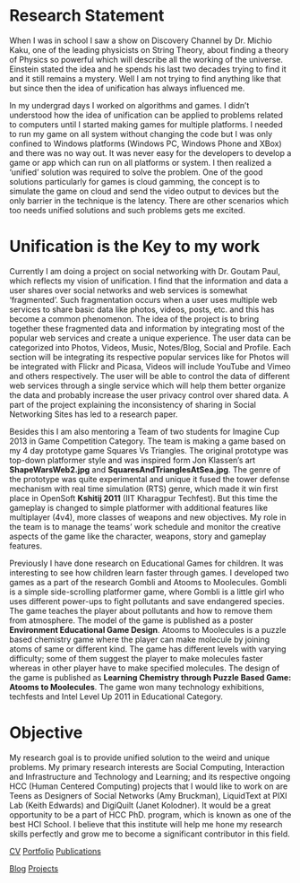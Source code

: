 # Research Statement

When I was in school I saw a show on Discovery Channel by Dr. Michio Kaku, one of the leading physicists on String Theory, about finding a theory of Physics so powerful which will describe all the working of the universe. Einstein stated the idea and he spends his last two decades trying to find it and it still remains a mystery. Well I am not trying to find anything like that but since then the idea of unification has always influenced me.

In my undergrad days I worked on algorithms and games. I didn’t understood how the idea of unification can be applied to problems related to computers until I started making games for multiple platforms. I needed to run my game on all system without changing the code but I was only confined to Windows platforms (Windows PC, Windows Phone and XBox) and there was no way out. It was never easy for the developers to develop a game or app which can run on all platforms or system. I then realized a ‘unified’ solution was required to solve the problem. One of the good solutions particularly for games is cloud gamming, the concept is to simulate the game on cloud and send the video output to devices but the only barrier in the technique is the latency. There are other scenarios which too needs unified solutions and such problems gets me excited.

# Unification is the Key to my work

Currently I am doing a project on social networking with Dr. Goutam Paul, which reflects my vision of unification. I find that the information and data a user shares over social networks and web services is somewhat ‘fragmented’. Such fragmentation occurs when a user uses multiple web services to share basic data like photos, videos, posts, etc. and this has become a common phenomenon. The idea of the project is to bring together these fragmented data and information by integrating most of the popular web services and create a unique experience. The user data can be categorized into Photos, Videos, Music, Notes/Blog, Social and Profile. Each section will be integrating its respective popular services like for Photos will be integrated with Flickr and Picasa, Videos will include YouTube and Vimeo and others respectively. The user will be able to control the data of different web services through a single service which will help them better organize the data and probably increase the user privacy control over shared data. A part of the project explaining the inconsistency of sharing in Social Networking Sites has led to a research paper.

Besides this I am also mentoring a Team of two students for Imagine Cup 2013 in Game Competition Category. The team is making a game based on my 4 day prototype game Squares Vs Triangles. The original prototype was top-down platformer style and was inspired form Jon Klassen’s art **ShapeWarsWeb2.jpg** and **SquaresAndTrianglesAtSea.jpg**. The genre of the prototype was quite experimental and unique it fused the tower defense mechanism with real time simulation (RTS) genre, which made it win first place in OpenSoft **Kshitij 2011** (IIT Kharagpur Techfest). But this time the gameplay is changed to simple platformer with additional features like multiplayer (4v4), more classes of weapons and new objectives. My role in the team is to manage the teams’ work schedule and monitor the creative aspects of the game like the character, weapons, story and gameplay features.

Previously I have done research on Educational Games for children. It was interesting to see how children learn faster through games. I developed two games as a part of the research Gombli and Atooms to Moolecules. Gombli is a simple side-scrolling platformer game, where Gombli is a little girl who uses different power-ups to fight pollutants and save endangered species. The game teaches the player about pollutants and how to remove them from atmosphere. The model of the game is published as a poster **Environment Educational Game Design**. Atooms to Moolecules is a puzzle based chemistry game where the player can make molecule by joining atoms of same or different kind. The game has different levels with varying difficulty; some of them suggest the player to make molecules faster whereas in other player have to make specified molecules. The design of the game is published as **Learning Chemistry through Puzzle Based Game: Atooms to Moolecules**. The game won many technology exhibitions, techfests and Intel Level Up 2011 in Educational Category.

# Objective

My research goal is to provide unified solution to the weird and unique problems. My primary research interests are Social Computing, Interaction and Infrastructure and Technology and Learning; and its respective ongoing HCC (Human Centered Computing) projects that I would like to work on are Teens as Designers of Social Networks (Amy Bruckman), LiquidText at PIXI Lab (Keith Edwards) and DigiQuilt (Janet Kolodner). It would be a great opportunity to be a part of HCC PhD. program, which is known as one of the best HCI School. I believe that this institute will help me hone my research skills perfectly and grow me to become a significant contributor in this field.

[CV](CV.pdf) [Portfolio](Portfolio.pdf) [Publications](Research.pdf) 

[Blog](//www.shubhajitsaha.com) [Projects](//www.bitsits.games/p/projects.html)
